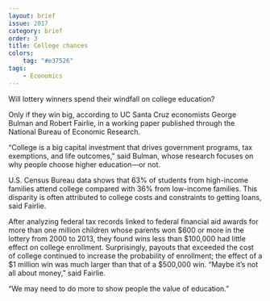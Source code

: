 ```yaml
---
layout: brief
issue: 2017
category: brief
order: 3
title: College chances
colors:
    tag: "#e37526"
tags:
    - Economics
---
```


Will lottery winners spend their windfall on college education?

Only if they win big, according to UC Santa Cruz economists George Bulman and Robert Fairlie, in a working paper published through the National Bureau of Economic Research.

“College is a big capital investment that drives government programs, tax exemptions, and life outcomes,” said Bulman, whose research focuses on why people choose higher education—or not.

U.S. Census Bureau data shows that 63% of students from high-income families attend college compared with 36% from low-income families. This disparity is often attributed to college costs and constraints to getting loans, said Fairlie.

After analyzing federal tax records linked to federal financial aid awards for more than one million children whose parents won $600 or more in the lottery from 2000 to 2013, they found wins less than $100,000 had little effect on college enrollment. Surprisingly, payouts that exceeded the cost of college continued to increase the probability of enrollment; the effect of a $1 million win was much larger than that of a $500,000 win.
“Maybe it’s not all about money,” said Fairlie.
 
“We may need to do more to show people the value of education.”
